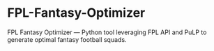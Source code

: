 # FPL-Fantasy-Optimizer
FPL Fantasy Optimizer — Python tool leveraging FPL API and PuLP to generate optimal fantasy football squads.
